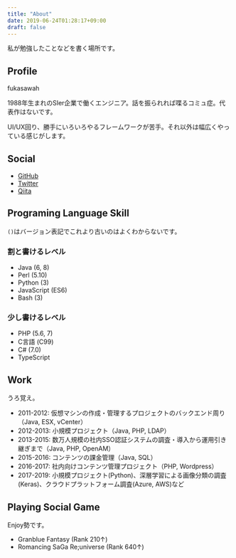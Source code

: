 ```yaml
---
title: "About"
date: 2019-06-24T01:28:17+09:00
draft: false
---
```


私が勉強したことなどを書く場所です。


Profile
-----------

fukasawah

1988年生まれのSIer企業で働くエンジニア。話を振られれば喋るコミュ症。代表作はないです。

UI/UX回り、勝手にいろいろやるフレームワークが苦手。それ以外は幅広くやっている感じがします。

Social
---------------

- [GitHub](https://github.com/fukasawah/)
- [Twitter](https://twitter.com/fukasawah/)
- [Qiita](https://qiita.com/fukasawah/)

Programing Language Skill
---------------

`()`はバージョン表記でこれより古いのはよくわからないです。

### 割と書けるレベル

- Java (6, 8)
- Perl (5.10)
- Python (3)
- JavaScript (ES6)
- Bash (3)

### 少し書けるレベル

- PHP (5.6, 7)
- C言語 (C99)
- C# (7.0)
- TypeScript

Work
---------------

うろ覚え。

- 2011-2012: 仮想マシンの作成・管理するプロジェクトのバックエンド周り（Java, ESX, vCenter）
- 2012-2013: 小規模プロジェクト（Java, PHP, LDAP）
- 2013-2015: 数万人規模の社内SSO認証システムの調査・導入から運用引き継ぎまで（Java, PHP, OpenAM）
- 2015-2016: コンテンツの課金管理（Java, SQL）
- 2016-2017: 社内向けコンテンツ管理プロジェクト（PHP, Wordpress）
- 2017-2019: 小規模プロジェクト(Python)、深層学習による画像分類の調査(Keras)、クラウドプラットフォーム調査(Azure, AWS)など

Playing Social Game
---------------

Enjoy勢です。

- Granblue Fantasy (Rank 210↑)
- Romancing SaGa Re;universe (Rank 640↑)

